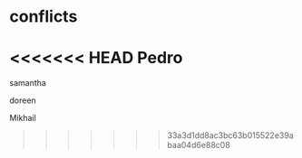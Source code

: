 # conflicts
<<<<<<< HEAD
Pedro
=======


samantha

doreen
































































































Mikhail
>>>>>>> 33a3d1dd8ac3bc63b015522e39abaa04d6e88c08
